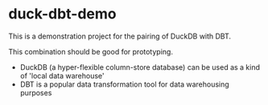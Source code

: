 # duck-dbt-demo

This is a demonstration project for the pairing of DuckDB with DBT.

This combination should be good for prototyping.
- DuckDB (a hyper-flexible column-store database) can be used as a kind of 'local data warehouse'
- DBT is a popular data transformation tool for data warehousing purposes

